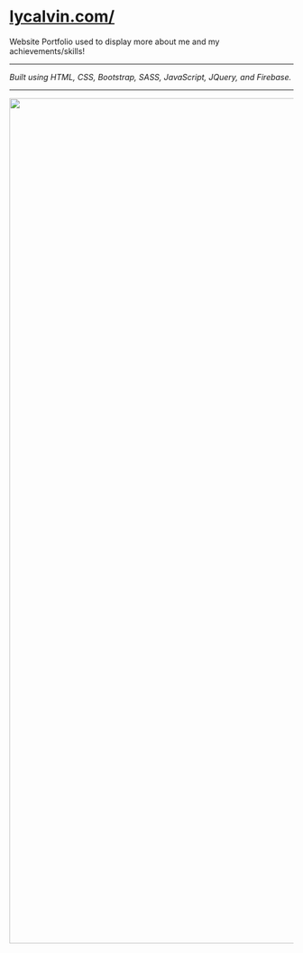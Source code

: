 # [lycalvin.com/](https://www.lycalvin.com)

Website Portfolio used to display more about me and my achievements/skills!

---

*Built using HTML, CSS, Bootstrap, SASS, JavaScript, JQuery, and Firebase.*

---

<img src="img/portfolio.gif" width="1500">
